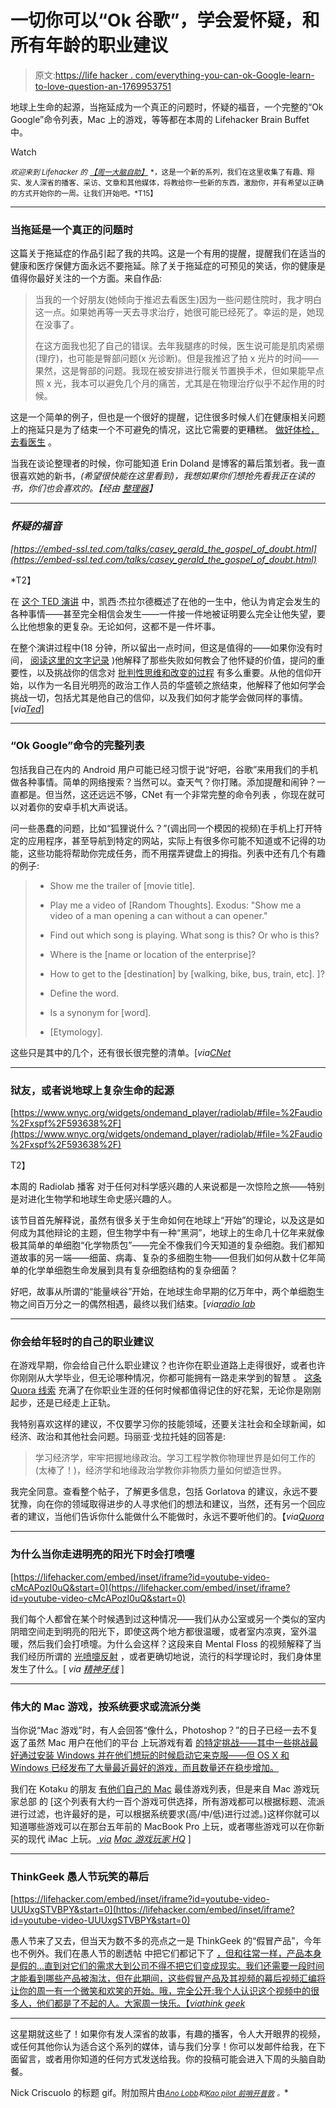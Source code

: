 # 一切你可以“Ok 谷歌”，学会爱怀疑，和所有年龄的职业建议

> 原文:[https://life hacker . com/everything-you-can-ok-Google-learn-to-love-question-an-1769953751](https://lifehacker.com/everything-you-can-ok-google-learn-to-love-doubt-an-1769953751)

地球上生命的起源，当拖延成为一个真正的问题时，怀疑的福音，一个完整的“Ok Google”命令列表，Mac 上的游戏，等等都在本周的 Lifehacker Brain Buffet 中。

Watch

<small>*欢迎来到 Lifehacker 的*</small> [<small>*【周一大脑自助】*</small>](http://lifehacker.com/tag/monday-brain-buffet) <small>*，这是一个新的系列，我们在这里收集了有趣、翔实、发人深省的播客、采访、文章和其他媒体，将教给你一些新的东西，激励你，并有希望以正确的方式开始你的一周。让我们开始吧。*T15】</small>

* * *

### 当拖延是一个真正的问题时

这篇关于拖延症的作品引起了我的共鸣。这是一个有用的提醒，提醒我们在适当的健康和医疗保健方面永远不要拖延。除了关于拖延症的可预见的笑话，你的健康是值得你最好关注的一个方面。来自作品:

> 当我的一个好朋友(她倾向于推迟去看医生)因为一些问题住院时，我才明白这一点。如果她再等一天去寻求治疗，她很可能已经死了。幸运的是，她现在没事了。
> 
> 在这方面我也犯了自己的错误。去年我腿疼的时候，医生说可能是肌肉紧绷(理疗)，也可能是臀部问题(x 光诊断)。但是我推迟了拍 x 光片的时间——果然，这是臀部的问题。我现在被安排进行髋关节置换手术，但如果能早点照 x 光，我本可以避免几个月的痛苦，尤其是在物理治疗似乎不起作用的时候。

这是一个简单的例子，但也是一个很好的提醒，记住很多时候人们在健康相关问题上的拖延只是为了结束一个不可避免的情况，这比它需要的更糟糕。 [做好体检，去看医生](http://lifehacker.com/the-medical-checkups-you-should-get-for-each-decade-of-724463649) 。

当我在谈论整理者的时候，你可能知道 Erin Doland 是博客的幕后策划者。我一直很喜欢她的新书，[](http://www.amazon.com/exec/obidos/ASIN/0062419722/?asc_campaign=InlineText&asc_refurl=https://lifehacker.com/everything-you-can-ok-google-learn-to-love-doubt-an-1769953751&asc_source=&tag=kinjalifehackerlink-20)*(希望很快能在这里看到)，我想如果你们想抢先看我正在读的书，你们也会喜欢的。【*经由* [*整理器*](https://unclutterer.com/2016/04/07/when-procrastination-can-be-a-real-problem/)】* 

* * *

### *怀疑的福音*

*[https://embed-ssl.ted.com/talks/casey_gerald_the_gospel_of_doubt.html](https://embed-ssl.ted.com/talks/casey_gerald_the_gospel_of_doubt.html)*

*T2】

在 [这个 TED 演讲](https://www.ted.com/talks/casey_gerald_the_gospel_of_doubt) 中，凯西·杰拉尔德概述了在他的一生中，他认为肯定会发生的各种事情——甚至完全相信会发生——一件接一件地被证明要么完全让他失望，要么比他想象的更复杂。无论如何，这都不是一件坏事。

在整个演讲过程中(18 分钟，所以留出一点时间，但这是值得的——如果你没有时间， [阅读这里的文字记录](https://www.ted.com/talks/casey_gerald_the_gospel_of_doubt/transcript?language=en) )他解释了那些失败如何教会了他怀疑的价值，提问的重要性，以及挑战你的信念对 [批判性思维和改变的过程](http://lifehacker.com/how-to-train-your-mind-to-think-critically-and-form-you-1516998286) 有多么重要。从他的信仰开始，以作为一名目光明亮的政治工作人员的华盛顿之旅结束，他解释了他如何学会挑战一切，包括尤其是他自己的信仰，以及我们如何才能学会做同样的事情。[*via*[*Ted*](https://www.ted.com/talks/casey_gerald_the_gospel_of_doubt/)]

* * *

### “Ok Google”命令的完整列表

包括我自己在内的 Android 用户可能已经习惯于说“好吧，谷歌”来用我们的手机做各种事情。简单的网络搜索？当然可以。查天气？你打赌。添加提醒和闹钟？一直都是。但当然，这还远远不够，CNet 有一个非常完整的命令列表 ，你现在就可以对着你的安卓手机大声说话。

问一些愚蠢的问题，比如“狐狸说什么？”(调出同一个模因的视频)在手机上打开特定的应用程序，甚至导航到特定的网站，实际上有很多你可能不知道或不记得的功能，这些功能将帮助你完成任务，而不用摆弄键盘上的拇指。列表中还有几个有趣的例子:

> *   Show me the trailer of [movie title].
>     
> *   Play me a video of [Random Thoughts]. Exodus: "Show me a video of a man opening a can without a can opener."
>     
> *   Find out which song is playing. What song is this? Or who is this?
>     
> *   Where is the [name or location of the enterprise]?
>     
> *   How to get to the [destination] by [walking, bike, bus, train, etc]. ]?
>     
> *   Define the word.
>     
> *   Is a synonym for [word].
>     
> *   [Etymology].

这些只是其中的几个，还有很长很完整的清单。[*via*[*CNet*](http://www.cnet.com/how-to/complete-list-of-ok-google-commands/)

* * *

### 狱友，或者说地球上复杂生命的起源

[https://www.wnyc.org/widgets/ondemand_player/radiolab/#file=%2Faudio%2Fxspf%2F593638%2F](https://www.wnyc.org/widgets/ondemand_player/radiolab/#file=%2Faudio%2Fxspf%2F593638%2F)

T2】

本周的 Radiolab 播客 对于任何对科学感兴趣的人来说都是一次惊险之旅——特别是对进化生物学和地球生命史感兴趣的人。

该节目首先解释说，虽然有很多关于生命如何在地球上“开始”的理论，以及这是如何成为其他辩论的主题，但生物学中有一种“黑洞”，地球上的生命几十亿年来就像极其简单的单细胞“化学物质包”——完全不像我们今天知道的复杂细胞。我们都知道故事的另一端——细菌、病毒、复杂的多细胞生物——但我们如何从数十亿年简单的化学单细胞生命发展到具有复杂细胞结构的复杂细菌？

好吧，故事从所谓的“能量峡谷”开始，在地球生命早期的亿万年中，两个单细胞生物之间百万分之一的偶然相遇，最终以我们结束。[*via*[*radio lab*](http://www.radiolab.org/)

* * *

### 你会给年轻时的自己的职业建议

在游戏早期，你会给自己什么职业建议？也许你在职业道路上走得很好，或者也许你刚刚从大学毕业，但无论哪种情况，你都可能拥有一路走来学到的智慧 。 [这条 Quora 线索](https://www.quora.com/If-you-could-go-back-in-time-what-career-advice-would-you-give-your-younger-self) 充满了在你职业生涯的任何时候都值得记住的好花絮，无论你是刚刚起步，还是已经走上正轨。

我特别喜欢这样的建议，不仅要学习你的技能领域，还要关注社会和全球新闻，如经济、政治和其他社会问题。玛丽亚·戈拉托娃的回答是:

> 学习经济学，牢牢把握地缘政治。学习工程学教你物理世界是如何工作的(太棒了！)，经济学和地缘政治学教你非物质力量如何塑造世界。

我完全同意。查看整个帖子，了解更多信息，包括 Gorlatova 的建议，永远不要犹豫，向在你的领域取得进步的人寻求他们的想法和建议，当然，还有另一个回应者的建议，当他们告诉你什么能做什么不能做时，永远不要听他们的。【*via*[*Quora*](https://www.quora.com/If-you-could-go-back-in-time-what-career-advice-would-you-give-your-younger-self)

* * *

### 为什么当你走进明亮的阳光下时会打喷嚏

 [https://lifehacker.com/embed/inset/iframe?id=youtube-video-cMcAPozI0uQ&start=0](https://lifehacker.com/embed/inset/iframe?id=youtube-video-cMcAPozI0uQ&start=0) 

我们每个人都曾在某个时候遇到过这种情况——我们从办公室或另一个类似的室内阴暗空间走到明亮的阳光下，即使这两个地方都很温暖，或者室内凉爽，室外温暖，然后我们会打喷嚏。为什么会这样？这段来自 Mental Floss 的视频解释了当我们经历所谓的 [光喷嚏反射](https://en.wikipedia.org/wiki/Photic_sneeze_reflex) ，或者更确切地说，流行的科学理论时，我们身体里发生了什么。[ *via* [*精神牙线*](https://www.youtube.com/watch?v=cMcAPozI0uQ) ]

* * *

### 伟大的 Mac 游戏，按系统要求或流派分类

当你说“Mac 游戏”时，有人会回答“像什么，Photoshop？”的日子已经一去不复返了虽然 Mac 用户在他们的平台 上玩游戏有着 [的特定挑战——其中一些挑战最好通过安装 Windows 并在他们想玩的时候启动它来克服——但 OS X 和 Windows 已经发布了大量最近最好的游戏，而且数量还在稳步增加。](http://lifehacker.com/how-to-optimize-your-mac-for-gaming-1451773588)

我们在 Kotaku 的朋友 [有他们自己的 Mac](http://kotaku.com/the-12-best-games-for-mac-5878890) 最佳游戏列表，但是来自 Mac 游戏玩家总部 的 [这个列表有大约一百个游戏可供选择，所有游戏都可以根据标题、流派进行过滤，也许最好的是，可以根据系统要求(高/中/低)进行过滤。)这样你就可以知道哪些游戏可以在那台五年前的 MacBook Pro 上玩，或者哪些游戏可以在你新买的现代 iMac 上玩。[ *via*](http://www.macgamerhq.com/guides/best-mac-games/) [*Mac 游戏玩家 HQ*](http://www.macgamerhq.com/guides/best-mac-games/) ]

* * *

### ThinkGeek 愚人节玩笑的幕后

 [https://lifehacker.com/embed/inset/iframe?id=youtube-video-UUUxgSTVBPY&start=0](https://lifehacker.com/embed/inset/iframe?id=youtube-video-UUUxgSTVBPY&start=0) 

愚人节来了又去，但当天为数不多的亮点之一是 ThinkGeek 的“假冒产品”，今年也不例外。我们在愚人节的剧透帖 中把它们都记下了 [，但和往常一样，产品本身是假的...直到对它们的需求大到公司不得不把它们变成现实。我们还需要一段时间才能看到哪些产品被淘汰，但在此期间，这些假冒产品及其视频的幕后视频汇编将让你的周一有一个微笑和欢笑的开始。哦，完全公开:我个人认识这个视频中的很多人，他们都是了不起的人。大家周一快乐。【*via*](http://lifehacker.com/your-2016-april-fools-day-prank-spoiler-1768387907)[*think geek*](https://youtu.be/UUUxgSTVBPY)

* * *

这星期就这些了！如果你有发人深省的故事，有趣的播客，令人大开眼界的视频，或任何其他你认为适合这个系列的媒体，请与我们分享！你可以发邮件给我，在下面留言，或者用你知道的任何方式发送给我。你的投稿可能会进入下周的头脑自助餐。

Nick Criscuolo 的标题 gif。附加照片由[<small>*Ano Lobb*</small>](https://www.flickr.com/photos/27384147@N02/4420076596/)<small>*和*</small>[<small>*Kao pilot 前哨开普敦*</small>](https://www.flickr.com/photos/131580882@N08/17047265229/) <small>*。*</small>*
